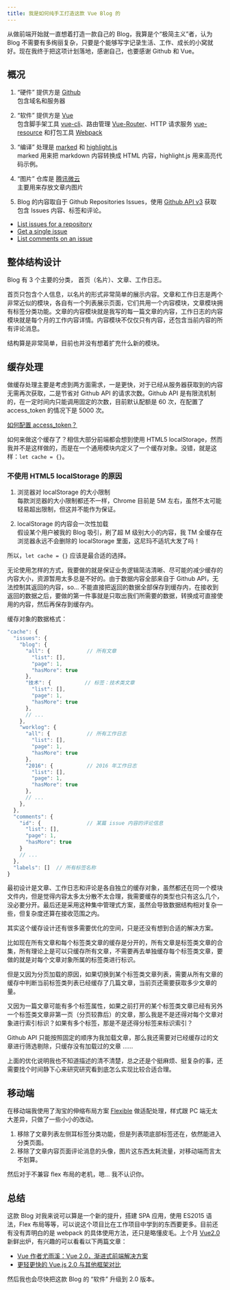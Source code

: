 ```yaml
---
title: 我是如何纯手工打造这款 Vue Blog 的
---
```


从做前端开始就一直想着打造一款自己的 Blog，我算是个“极简主义”者，认为 Blog 不需要有多绚丽复杂，只要是个能够写字记录生活、工作、成长的小窝就好。现在我终于把这项计划落地，感谢自己，也要感谢 Github 和 Vue。

## 概况

1. “硬件” 提供方是 [Github](https://github.com/)  
   包含域名和服务器

2. “软件” 提供方是 [Vue](https://vuejs.org/)  
   包含脚手架工具 [vue-cli](https://github.com/vuejs/vue-cli)、路由管理 [Vue-Router](https://github.com/vuejs/vue-router)、HTTP 请求服务 [vue-resource](https://github.com/vuejs/vue-resource) 和打包工具 [Webpack](http://webpack.github.io/)

3. “编译” 处理是 [marked](https://github.com/chjj/marked) 和 [highlight.js](https://github.com/isagalaev/highlight.js)  
   marked 用来把 markdown 内容转换成 HTML 内容，highlight.js 用来高亮代码示例。

4. “图片” 仓库是 [腾讯微云](https://www.weiyun.com/)  
   主要用来存放文章内图片

5. Blog 的内容取自于 Github Repositories Issues，使用 [Github API v3](https://developer.github.com/v3/) 获取  
   包含 Issues 内容、标签和评论。

- [List issues for a repository](https://developer.github.com/v3/issues/#list-issues-for-a-repository)
- [Get a single issue](https://developer.github.com/v3/issues/#get-a-single-issue)
- [List comments on an issue](https://developer.github.com/v3/issues/comments/#list-comments-on-an-issue)

## 整体结构设计

Blog 有 3 个主要的分类， 首页（名片）、文章、工作日志。

首页只包含个人信息，以名片的形式非常简单的展示内容。文章和工作日志是两个非常近似的模块，各自有一个列表展示页面，它们共用一个内容模块，文章模块拥有标签分类功能。文章的内容模块就是我写的每一篇文章的内容，工作日志的内容模块就是每个月的工作内容详情。内容模块不仅仅只有内容，还包含当前内容的所有评论消息。

结构算是非常简单，目前也并没有想着扩充什么新的模块。

## 缓存处理

做缓存处理主要是考虑到两方面需求，一是更快，对于已经从服务器获取到的内容无需再次获取，二是节省对 Github API 的请求次数。Github API 是有限流机制的，在一定时间内只能调用固定的次数，目前默认配额是 60 次，在配置了 access_token 的情况下是 5000 次。

[如何配置 access_token？](https://github.com/Monine/vue-blog#注意)

如何来做这个缓存了？相信大部分前端都会想到使用 HTML5 localStorage，然而我并不是这样做的，而是在一个通用模块内定义了一个缓存对象。没错，就是这样：`let cache = {}`。

### 不使用 HTML5 localStorage 的原因

1. 浏览器对 localStorage 的大小限制  
   每款浏览器的大小限制都还不一样，Chrome 目前是 5M 左右，虽然不太可能轻易超出限制，但这并不能作为保证。

2. localStorage 的内容会一次性加载  
   假设某个用户被我的 Blog 吸引，刷了超 M 级别大小的内容，我 TM 全缓存在浏览器永远不会删除的 localStorage 里面，这尼玛不适坑大发了吗！

所以，`let cache = {}` 应该是最合适的选择。

无论使用怎样的方式，我要做的就是保证业务逻辑简洁清晰、尽可能的减少缓存的内容大小，资源暂用太多总是不好的。由于数据内容全部来自于 Github API，无法控制其返回的内容，so... 不能直接把返回的数据全部保存到缓存内，在接收到返回的数据之后，要做的第一件事就是只取出我们所需要的数据，转换成可直接使用的内容，然后再保存到缓存内。

缓存对象的数据格式：

```js
"cache": {
  "issues": {
    "blog": {
      "all": {            // 所有文章
        "list": [],
        "page": 1,
        "hasMore": true
      },
      "技术": {           // 标签：技术类文章
        "list": [],
        "page": 1,
        "hasMore": true
      },
      // ...
    },
    "worklog": {
      "all": {            // 所有工作日志
        "list": [],
        "page": 1,
        "hasMore": true
      },
      "2016": {           // 2016 年工作日志
        "list": [],
        "page": 1,
        "hasMore": true
      },
      // ...
    },
  },
  "comments": {
    "id": {               // 某篇 issue 内容的评论信息
      "list": [],
      "page": 1,
      "hasMore": true
    }
    // ...
  },
  "labels": []  // 所有标签名称
}
```

最初设计是文章、工作日志和评论是各自独立的缓存对象，虽然都还在同一个模块文件内，但是觉得内容太多太分散不太合理，我需要缓存的类型也只有这么几个，没必要分开。最后还是采用这种集中管理式方案，虽然会导致数据结构相对复杂一些，但复杂度还算在接收范围之内。

其实这个缓存设计还有很多需要优化的空间，只是还没有想到合适的解决方案。

比如现在所有文章和每个标签类文章的缓存是分开的，所有文章是标签类文章的合集，所有理论上是可以只缓存所有文章，不需要再去单独缓存每个标签类文章，要做的就是对每个文章对象所属的标签类进行标识。

但是又因为分页加载的原因，如果切换到某个标签类文章列表，需要从所有文章的缓存中判断当前标签类列表已经缓存了几篇文章，当前页还需要获取多少文章的量。

又因为一篇文章可能有多个标签属性，如果之前打开的某个标签类文章已经有另外一个标签类文章非第一页（分页较靠后）的文章，那么我是不是还得对每个文章对象进行索引标识？如果有多个标签，那是不是还得分标签来标识索引？

Github API 只能按照固定的顺序为我加载文章，那么我还需要对已经缓存过的文章进行筛选剔除，只缓存没有加载过的文章 ......

上面的优化说明我也不知道描述的清不清楚，总之还是个挺麻烦、挺复杂的事，还需要找个时间静下心来研究研究看到底怎么实现比较合适合理。

## 移动端

在移动端我使用了淘宝的伸缩布局方案 [Flexible](https://github.com/amfe/lib-flexible) 做适配处理，样式跟 PC 端无太大差异，只做了一些小小的改动。

1. 移除了文章列表左侧耳标签分类功能，但是列表项底部标签还在，依然能进入分类页面。
2. 移除了文章内容页面评论消息的头像，图片这东西太耗流量，对移动端而言太不划算。

然后对于不兼容 flex 布局的老机，嗯... 我不认识你。

## 总结

这款 Blog 对我来说可以算是一个新的提升，搭建 SPA 应用，使用 ES2015 语法，Flex 布局等等，可以说这个项目比在工作项目中学到的东西要更多。目前还有没有弄明白的是 webpack 的具体使用方法，还只是略懂皮毛。上个月 [Vue2.0](https://cn.vuejs.org/) 新鲜出炉，有兴趣的可以看看以下两篇文章：

- [Vue 作者尤雨溪：Vue 2.0，渐进式前端解决方案](http://mp.weixin.qq.com/s?__biz=MzIwNjQwMzUwMQ==&mid=2247484393&idx=1&sn=142b8e37dfc94de07be211607e468030&chksm=9723612ba054e83db6622a891287af119bb63708f1b7a09aed9149d846c9428ad5abbb822294&mpshare=1&scene=1&srcid=1026oUz3521V74ua0uwTcIWa&from=groupmessage&isappinstalled=0#wechat_redirect)
- [更轻更快的 Vue.js 2.0 与其他框架对比](http://mp.weixin.qq.com/s?__biz=MzIwNjQwMzUwMQ==&mid=2247484329&idx=1&sn=f79da7c92cda7352c8a651f459ef4172&chksm=9723616ba054e87df94522a9c67de26c9ac1f2532198506f47f9c589070d4c530a66ed37dd70&scene=0#wechat_redirect)

然后我也会尽快把这款 Blog 的 “软件” 升级到 2.0 版本。
